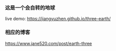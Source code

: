 ### 这是一个会自转的地球
live demo: https://jiangyuzhen.github.io/three-earth/

### 相应的博客
https://www.jane520.com/post/earth-three
